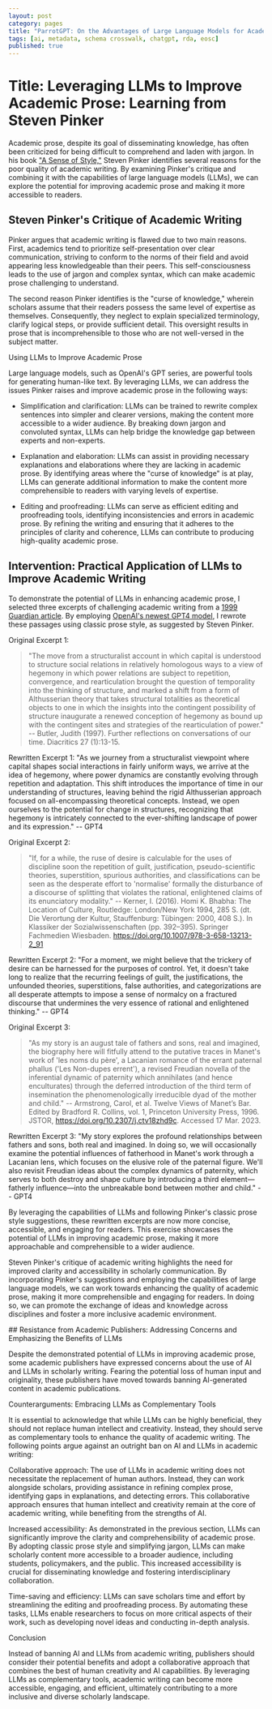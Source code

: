 ```yaml
---
layout: post
category: pages
title: "ParrotGPT: On the Advantages of Large Language Models for Academic Metadata Schema Mapping"
tags: [ai, metadata, schema crosswalk, chatgpt, rda, eosc]
published: true
---
```


# Title: Leveraging LLMs to Improve Academic Prose: Learning from Steven Pinker

Academic prose, despite its goal of disseminating knowledge, has often been criticized for being difficult to comprehend and laden with jargon. In his book ["A Sense of Style,"](https://www.penguinrandomhouse.ca/books/310859/the-sense-of-style-by-steven-pinker/9780143127796/excerpt) Steven Pinker identifies several reasons for the poor quality of academic writing. By examining Pinker's critique and combining it with the capabilities of large language models (LLMs), we can explore the potential for improving academic prose and making it more accessible to readers.

## Steven Pinker's Critique of Academic Writing

Pinker argues that academic writing is flawed due to two main reasons. First, academics tend to prioritize self-presentation over clear communication, striving to conform to the norms of their field and avoid appearing less knowledgeable than their peers. This self-consciousness leads to the use of jargon and complex syntax, which can make academic prose challenging to understand.

The second reason Pinker identifies is the "curse of knowledge," wherein scholars assume that their readers possess the same level of expertise as themselves. Consequently, they neglect to explain specialized terminology, clarify logical steps, or provide sufficient detail. This oversight results in prose that is incomprehensible to those who are not well-versed in the subject matter.

Using LLMs to Improve Academic Prose

Large language models, such as OpenAI's GPT series, are powerful tools for generating human-like text. By leveraging LLMs, we can address the issues Pinker raises and improve academic prose in the following ways:

- Simplification and clarification: LLMs can be trained to rewrite complex sentences into simpler and clearer versions, making the content more accessible to a wider audience. By breaking down jargon and convoluted syntax, LLMs can help bridge the knowledge gap between experts and non-experts.

- Explanation and elaboration: LLMs can assist in providing necessary explanations and elaborations where they are lacking in academic prose. By identifying areas where the "curse of knowledge" is at play, LLMs can generate additional information to make the content more comprehensible to readers with varying levels of expertise.

- Editing and proofreading: LLMs can serve as efficient editing and proofreading tools, identifying inconsistencies and errors in academic prose. By refining the writing and ensuring that it adheres to the principles of clarity and coherence, LLMs can contribute to producing high-quality academic prose.


## Intervention: Practical Application of LLMs to Improve Academic Writing

To demonstrate the potential of LLMs in enhancing academic prose, I selected three excerpts of challenging academic writing from a [1999 Guardian article](https://www.theguardian.com/books/1999/dec/24/news). By employing [OpenAI's newest GPT4 model](https://openai.com/research/gpt-4), I rewrote these passages using classic prose style, as suggested by Steven Pinker.

Original Excerpt 1:
 > "The move from a structuralist account in which capital is understood to structure social relations in relatively homologous ways to a view of hegemony in which power relations are subject to repetition, convergence, and rearticulation brought the question of temporality into the thinking of structure, and marked a shift from a form of Althusserian theory that takes structural totalities as theoretical objects to one in which the insights into the contingent possibility of structure inaugurate a renewed conception of hegemony as bound up with the contingent sites and strategies of the rearticulation of power." -- Butler, Judith (1997). Further reflections on conversations of our time. Diacritics 27 (1):13-15.

Rewritten Excerpt 1:
"As we journey from a structuralist viewpoint where capital shapes social interactions in fairly uniform ways, we arrive at the idea of hegemony, where power dynamics are constantly evolving through repetition and adaptation. This shift introduces the importance of time in our understanding of structures, leaving behind the rigid Althusserian approach focused on all-encompassing theoretical concepts. Instead, we open ourselves to the potential for change in structures, recognizing that hegemony is intricately connected to the ever-shifting landscape of power and its expression." -- GPT4

Original Excerpt 2:
> "If, for a while, the ruse of desire is calculable for the uses of discipline soon the repetition of guilt, justification, pseudo-scientific theories, superstition, spurious authorities, and classifications can be seen as the desperate effort to 'normalise' formally the disturbance of a discourse of splitting that violates the rational, enlightened claims of its enunciatory modality." -- Kerner, I. (2016). Homi K. Bhabha: The Location of Culture, Routledge: London/New York 1994, 285 S. (dt. Die Verortung der Kultur, Stauffenburg: Tübingen: 2000, 408 S.). In Klassiker der Sozialwissenschaften (pp. 392–395). Springer Fachmedien Wiesbaden. https://doi.org/10.1007/978-3-658-13213-2_91


Rewritten Excerpt 2:
"For a moment, we might believe that the trickery of desire can be harnessed for the purposes of control. Yet, it doesn't take long to realize that the recurring feelings of guilt, the justifications, the unfounded theories, superstitions, false authorities, and categorizations are all desperate attempts to impose a sense of normalcy on a fractured discourse that undermines the very essence of rational and enlightened thinking." -- GPT4

Original Excerpt 3:
> "As my story is an august tale of fathers and sons, real and imagined, the biography here will fitfully attend to the putative traces in Manet's work of 'les noms du père', a Lacanian romance of the errant paternal phallus ('Les Non-dupes errent'), a revised Freudian novella of the inferential dynamic of paternity which annihilates (and hence enculturates) through the deferred introduction of the third term of insemination the phenomenologically irreducible dyad of the mother and child." -- Armstrong, Carol, et al. Twelve Views of Manet’s Bar. Edited by Bradford R. Collins, vol. 1, Princeton University Press, 1996. JSTOR, https://doi.org/10.2307/j.ctv18zhd9c. Accessed 17 Mar. 2023.

Rewritten Excerpt 3:
"My story explores the profound relationships between fathers and sons, both real and imagined. In doing so, we will occasionally examine the potential influences of fatherhood in Manet's work through a Lacanian lens, which focuses on the elusive role of the paternal figure. We'll also revisit Freudian ideas about the complex dynamics of paternity, which serves to both destroy and shape culture by introducing a third element—fatherly influence—into the unbreakable bond between mother and child." -- GPT4


By leveraging the capabilities of LLMs and following Pinker's classic prose style suggestions, these rewritten excerpts are now more concise, accessible, and engaging for readers. This exercise showcases the potential of LLMs in improving academic prose, making it more approachable and comprehensible to a wider audience.

Steven Pinker's critique of academic writing highlights the need for improved clarity and accessibility in scholarly communication. By incorporating Pinker's suggestions and employing the capabilities of large language models, we can work towards enhancing the quality of academic prose, making it more comprehensible and engaging for readers. In doing so, we can promote the exchange of ideas and knowledge across disciplines and foster a more inclusive academic environment.


## Resistance from Academic Publishers: Addressing Concerns and Emphasizing the Benefits of LLMs

Despite the demonstrated potential of LLMs in improving academic prose, some academic publishers have expressed concerns about the use of AI and LLMs in scholarly writing. Fearing the potential loss of human input and originality, these publishers have moved towards banning AI-generated content in academic publications.

Counterarguments: Embracing LLMs as Complementary Tools

It is essential to acknowledge that while LLMs can be highly beneficial, they should not replace human intellect and creativity. Instead, they should serve as complementary tools to enhance the quality of academic writing. The following points argue against an outright ban on AI and LLMs in academic writing:

Collaborative approach: The use of LLMs in academic writing does not necessitate the replacement of human authors. Instead, they can work alongside scholars, providing assistance in refining complex prose, identifying gaps in explanations, and detecting errors. This collaborative approach ensures that human intellect and creativity remain at the core of academic writing, while benefiting from the strengths of AI.

Increased accessibility: As demonstrated in the previous section, LLMs can significantly improve the clarity and comprehensibility of academic prose. By adopting classic prose style and simplifying jargon, LLMs can make scholarly content more accessible to a broader audience, including students, policymakers, and the public. This increased accessibility is crucial for disseminating knowledge and fostering interdisciplinary collaboration.

Time-saving and efficiency: LLMs can save scholars time and effort by streamlining the editing and proofreading process. By automating these tasks, LLMs enable researchers to focus on more critical aspects of their work, such as developing novel ideas and conducting in-depth analysis.

Conclusion

Instead of banning AI and LLMs from academic writing, publishers should consider their potential benefits and adopt a collaborative approach that combines the best of human creativity and AI capabilities. By leveraging LLMs as complementary tools, academic writing can become more accessible, engaging, and efficient, ultimately contributing to a more inclusive and diverse scholarly landscape.